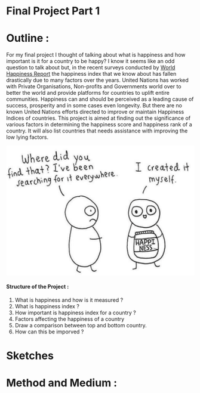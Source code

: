 # Final Project Part 1

# Outline : 
For my final project I thought of talking about what is happiness and how important is it for a country to be happy? I know it seems like an odd question to talk about but, in the recent surveys conducted by [World Happiness Report](https://worldhappiness.report/) the happiness index that we know about has fallen drastically due to many factors over the years. United Nations has worked with Private Organisations, Non-profits and Governments world over to better the world and provide platforms for countries to uplift entire communities. Happiness can and should be perceived as a leading cause of success, prosperity and in some cases even longevity. But there are no known United Nations efforts directed to improve or maintain Happiness Indices of countries. This project is aimed at finding out the significance of various factors in determining the happiness score and happiness rank of a country. It will also list countries that needs assistance with improving the low lying factors.

![alt text](https://github.com/mohiljainmj/jain-portfolio/blob/main/Happiness%20Image.png?raw=true)

#### Structure of the Project : 
1. What is happiness and how is it measured ?
2. What is happiness index ?
3. How important is happiness index for a country ?
4. Factors affecting the happiness of a country 
5. Draw a comparison between top and bottom country.
6. How can this be imporved ?

# Sketches 

# Method and Medium :

